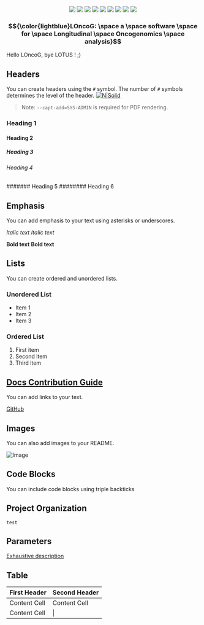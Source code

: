 
<p align="center">
    <a href="#coverage" alt="Coverage">
        <img src="https://img.shields.io/badge/coverage-85%25-lightgreen" /></a>
    <a href="#version" alt="Version">
        <img src="https://img.shields.io/badge/version-2.5-lightgreen" /></a>
    <a href="#dependencies" alt="Dependencies">
        <img src="https://img.shields.io/badge/dependencies-conda, venv-lightgreen" /></a>
    <a href="#codacy" alt="Codacy">
        <img src="https://img.shields.io/badge/codacy-B-lightgreen" /></a>
    <a href="#validation" alt="Validation">
        <img src="https://img.shields.io/badge/validation-TNBC, glioblastoma-lightgreen" /></a>
    <a href="#commits" alt="Commits">
        <img src="https://img.shields.io/badge/commits-100-lightgreen" /></a>
    <a href="#contributors" alt="Contributors">
        <img src="https://img.shields.io/badge/contributors-3-lightblue" /></a>
    <a href="#backers" alt="Backers">
        <img src="https://img.shields.io/badge/backers-2-lightblue" /></a>
    <a href="#institute" alt="Institute">
        <img src="https://img.shields.io/badge/institute-ICO%20(France)%20-yellow" /></a>
</p>

### $${\color{lightblue}LOncoG: \space a \space software \space for \space Longitudinal \space Oncogenomics \space analysis}$$

Hello LOncoG, bye LOTUS ! ;)

## Headers
You can create headers using the `#` symbol. The number of `#` symbols determines the level of the header.
[![N|Solid](https://cldup.com/dTxpPi9lDf.thumb.png)](https://nodesource.com/products/nsolid)
> Note: `--capt-add=SYS-ADMIN` is required for PDF rendering.

### Heading 1
#### Heading 2
##### Heading 3
###### Heading 4
####### Heading 5
######## Heading 6

## Emphasis

You can add emphasis to your text using asterisks or underscores.

*Italic text*
_Italic text_

**Bold text**
__Bold text__

## Lists

You can create ordered and unordered lists.

### Unordered List

- Item 1
- Item 2
- Item 3

### Ordered List

1. First item
2. Second item
3. Third item

## [Docs Contribution Guide](https://www.codecademy.com/pages/contribute-docs)

You can add links to your text.

[GitHub](https://github.com)

## Images

You can also add images to your README.

![Image](https://example.com/image.jpg)

## Code Blocks

You can include code blocks using triple backticks

## Project Organization
``` test ```

## Parameters
[Exhaustive description](tutorials/PARAMETERS.md)

## Table
First Header  | Second Header
------------- | -------------
Content Cell  | Content Cell
Content Cell  |  \| 
